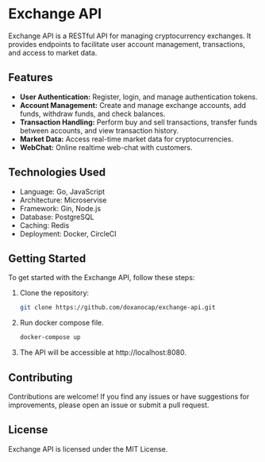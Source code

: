 # Exchange API

Exchange API is a RESTful API for managing cryptocurrency exchanges. It provides endpoints to facilitate user account management, transactions, and access to market data.

## Features

- **User Authentication:** Register, login, and manage authentication tokens.
- **Account Management:** Create and manage exchange accounts, add funds, withdraw funds, and check balances.
- **Transaction Handling:** Perform buy and sell transactions, transfer funds between accounts, and view transaction history.
- **Market Data:** Access real-time market data for cryptocurrencies.
- **WebChat:** Online realtime web-chat with customers.

## Technologies Used

- Language: Go, JavaScript
- Architecture: Microservise
- Framework: Gin, Node.js
- Database: PostgreSQL
- Caching: Redis
- Deployment: Docker, CircleCI

## Getting Started

To get started with the Exchange API, follow these steps:

1. Clone the repository:
   ```bash
   git clone https://github.com/doxanocap/exchange-api.git
   ``` 
2. Run docker compose file.
   ```bash
   docker-compose up
   ```
3. The API will be accessible at http://localhost:8080.

## Contributing
Contributions are welcome! If you find any issues or have suggestions for improvements, please open an issue or submit a pull request.

## License
Exchange API is licensed under the MIT License.   

